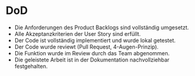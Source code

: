 # DoD

- Die Anforderungen des Product Backlogs sind vollständig umgesetzt.
- Alle Akzeptanzkriterien der User Story sind erfüllt.
- Der Code ist vollständig implementiert und wurde lokal getestet.
- Der Code wurde reviewt (Pull Request, 4-Augen-Prinzip).
- Die Funktion wurde im Review durch das Team abgenommen.
- Die geleistete Arbeit ist in der Dokumentation nachvollziehbar festgehalten.